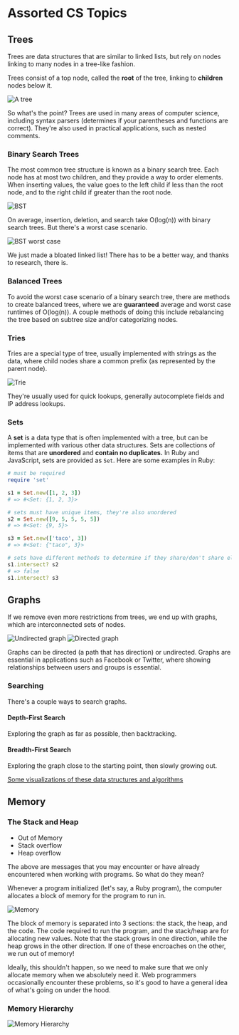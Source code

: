 # Assorted CS Topics

## Trees

Trees are data structures that are similar to linked lists, but rely on nodes linking to many nodes in a tree-like fashion.

Trees consist of a top node, called the **root** of the tree, linking to **children** nodes below it.

![A tree](http://poj.org/images/1330_1.jpg)

So what's the point? Trees are used in many areas of computer science, including syntax parsers (determines if your parentheses and functions are correct). They're also used in practical applications, such as nested comments.

### Binary Search Trees

The most common tree structure is known as a binary search tree. Each node has at most two children, and they provide a way to order elements. When inserting values, the value goes to the left child if less than the root node, and to the right child if greater than the root node.

![BST](http://cramster-image.s3.amazonaws.com/definitions/computerscience-5-img-1.png)

On average, insertion, deletion, and search take O(log(n)) with binary search trees. But there's a worst case scenario.

![BST worst case](http://interactivepython.org/runestone/static/pythonds/_images/skewedTree.png)

We just made a bloated linked list! There has to be a better way, and thanks to research, there is.

### Balanced Trees

To avoid the worst case scenario of a binary search tree, there are methods to create balanced trees, where we are **guaranteed** average and worst case runtimes of O(log(n)). A couple methods of doing this include rebalancing the tree based on subtree size and/or categorizing nodes.

### Tries

Tries are a special type of tree, usually implemented with strings as the data, where child nodes share a common prefix (as represented by the parent node).

![Trie](https://upload.wikimedia.org/wikipedia/commons/thumb/b/be/Trie_example.svg/400px-Trie_example.svg.png)

They're usually used for quick lookups, generally autocomplete fields and IP address lookups.

### Sets

A **set** is a data type that is often implemented with a tree, but can be implemented with various other data structures. Sets are collections of items that are **unordered** and **contain no duplicates.** In Ruby and JavaScript, sets are provided as `Set`. Here are some examples in Ruby:

```rb
# must be required
require 'set'

s1 = Set.new([1, 2, 3])
# => #<Set: {1, 2, 3}>

# sets must have unique items, they're also unordered
s2 = Set.new([9, 5, 5, 5, 5])
# => #<Set: {9, 5}>

s3 = Set.new(['taco', 3])
# => #<Set: {"taco", 3}>

# sets have different methods to determine if they share/don't share elements
s1.intersect? s2
# => false
s1.intersect? s3
```

## Graphs

If we remove even more restrictions from trees, we end up with graphs, which are interconnected sets of nodes.

![Undirected graph](https://computersciencesource.files.wordpress.com/2010/05/dfs_1.png)
![Directed graph](https://upload.wikimedia.org/wikipedia/commons/thumb/0/03/Directed_acyclic_graph_2.svg/305px-Directed_acyclic_graph_2.svg.png)

Graphs can be directed (a path that has direction) or undirected. Graphs are essential in applications such as Facebook or Twitter, where showing relationships between users and groups is essential.

### Searching

There's a couple ways to search graphs.

#### Depth-First Search

Exploring the graph as far as possible, then backtracking.

#### Breadth-First Search

Exploring the graph close to the starting point, then slowly growing out.

[Some visualizations of these data structures and algorithms](http://visualgo.net/)

## Memory

### The Stack and Heap

* Out of Memory
* Stack overflow
* Heap overflow

The above are messages that you may encounter or have already encountered when working with programs. So what do they mean?

Whenever a program initialized (let's say, a Ruby program), the computer allocates a block of memory for the program to run in.

![Memory](http://www.cs.cornell.edu/courses/cs312/2004fa/lectures/memory%20layout.jpg)

The block of memory is separated into 3 sections: the stack, the heap, and the code.
The code required to run the program, and the stack/heap are for allocating new values. Note that the stack grows in one direction, while the heap grows in the other direction.
If one of these encroaches on the other, we run out of memory!

Ideally, this shouldn't happen, so we need to make sure that we only allocate memory when we absolutely need it. Web programmers occasionally encounter these problems, so it's good
to have a general idea of what's going on under the hood.

### Memory Hierarchy

![Memory Hierarchy](http://tjliu.myweb.hinet.net/COA_CH_6.files/image007.jpg)
